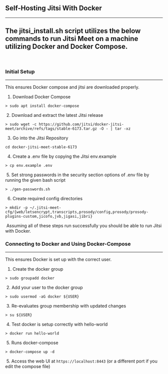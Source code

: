 ## Self-Hosting Jitsi With Docker
---
​
The jitsi_install.sh script utilizes the below commands to run Jitsi Meet on a machine utilizing Docker and Docker Compose.
​
---
​
### Initial Setup
---
This ensures Docker compose and jitsi are downloaded properly.
​
​
1. Download Docker Compose
​
```
> sudo apt install docker-compose
```
​
2. Download and extract the latest Jitsi release
```
> sudo wget -c https://github.com/jitsi/docker-jitsi-meet/archive/refs/tags/stable-6173.tar.gz -O - | tar -xz
```
3. Go into the Jitsi Repository
```
cd docker-jitsi-meet-stable-6173
```
4. Create a .env file by copying the Jitsi env.example
```
> cp env.example .env
```
​
5. Set strong passwords in the security section options of .env file by running the given bash script
```
> ./gen-passwords.sh
```
6. Create required config directories
```
> mkdir -p ~/.jitsi-meet-cfg/{web/letsencrypt,transcripts,prosody/config,prosody/prosody-plugins-custom,jicofo,jvb,jigasi,jibri}
```
​
Assuming all of these steps run successfully you should be able to run Jitsi with Docker.
​
### Connecting to Docker and Using Docker-Compose
---
This ensures Docker is set up with the correct user.
​
1. Create the docker group
​
```
> sudo groupadd docker
```
​
2. Add your user to the docker group
​
```
> sudo usermod -aG docker ${USER}
```
​
3. Re-evaluates group membership with updated changes
​
```
> su ${USER}
```
​
4. Test docker is setup correctly with hello-world
​
```
> docker run hello-world
```
​
5. Runs docker-compose
​
```
> docker-compose up -d
```
​
5. Access the web UI at ```https://localhost:8443``` (or a different port if you edit the compose file)
​

